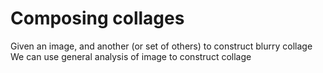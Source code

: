 Composing collages
==================

Given an image, and another (or set of others) to construct blurry collage
We can use general analysis of image to construct collage

